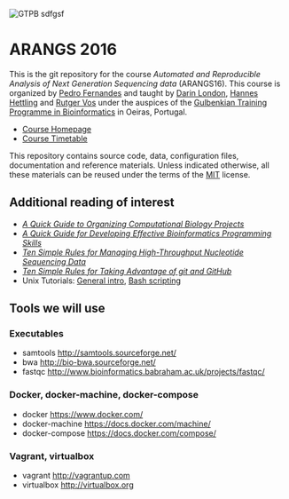 ![GTPB](http://gtpb.igc.gulbenkian.pt/bicourses/images/GTPB2015logo.png "GTPB")
sdfgsf
# ARANGS 2016

This is the git repository for the course *Automated and Reproducible Analysis of Next 
Generation Sequencing data* (ARANGS16). This course is organized by 
[Pedro Fernandes](https://github.com/pfern) and taught by [Darin London](https://github.com/dmlond),
[Hannes Hettling](http://github.com/hettling) and [Rutger Vos](https://github.com/rvosa) under the 
auspices of the [Gulbenkian Training Programme in Bioinformatics](http://gtpb.igc.gulbenkian.pt/bicourses/)
in Oeiras, Portugal.

* [Course Homepage](http://gtpb.igc.gulbenkian.pt/bicourses/ARANGS16)
* [Course Timetable](http://gtpb.igc.gulbenkian.pt/bicourses/ARANGS16/timetable.html)

This repository contains source code, data, configuration files, documentation and
reference materials. Unless indicated otherwise, all these materials can be reused
under the terms of the [MIT](https://github.com/rvosa/arangs2016/blob/master/LICENSE) license.

## Additional reading of interest

* [_A Quick Guide to Organizing Computational Biology Projects_](http://dx.doi.org/10.1371/journal.pcbi.1000424)
* [_A Quick Guide for Developing Effective Bioinformatics Programming Skills_](http://dx.doi.org/10.1371/journal.pcbi.1000589)
* [_Ten Simple Rules for Managing High-Throughput Nucleotide Sequencing Data_](http://dx.doi.org/10.1101/049338)
* [_Ten Simple Rules for Taking Advantage of git and GitHub_](http://dx.doi.org/10.1101/048744)
* Unix Tutorials: [General intro](http://www.ee.surrey.ac.uk/Teaching/Unix/), [Bash scripting](http://tldp.org/LDP/abs/html/)

<!--
## NGS reference materials

The following are somewhat old and a bit out of scope for the course, but might still be interesting:

* DNA Sequencing Technologies
http://www.nature.com/scitable/topicpage/DNA-Sequencing-Technologies-690

* "The Sanger FASTQ file format for sequences with quality scores, and the Solexa/Illumina FASTQ variants"
http://dx.doi.org/10.1093%2Fnar%2Fgkp1137

* "A Practical Comparison of De Novo Genome Assembly Software Tools for Next-Generation Sequencing Technologies"
http://dx.doi.org/10.1371/journal.pone.0017915

* "A beginner's guide to eukaryotic genome annotation"
http://dx.doi.org/10.1038/nrg3174

* NGS glossary spreadsheet
https://docs.google.com/spreadsheet/ccc?key=0Av8UW3JvZsgcdE9wZW1sYzlCQWFwNjBXLWMtQzZLN3c#gid=0

* NGS platforms
https://docs.google.com/document/pub?id=1rYbBPELjjezRVjkQfkulJI2jNxL5LsRuNXVv_CxCpd4

## Syntax Format Descriptions

* SAM/BAM http://samtools.sourceforge.net/SAM1.pdf
* VCF Format http://www.1000genomes.org/wiki/Analysis/Variant%20Call%20Format/vcf-variant-call-format-version-40
* FASTQ http://maq.sourceforge.net/fastq.shtml
* Sequence file formats http://bioinf.comav.upv.es/courses/sequence_analysis/sequence_file_formats.html

-->

## Tools we will use

### Executables

* samtools http://samtools.sourceforge.net/
* bwa http://bio-bwa.sourceforge.net/
* fastqc http://www.bioinformatics.babraham.ac.uk/projects/fastqc/

### Docker, docker-machine, docker-compose

* docker https://www.docker.com/
* docker-machine https://docs.docker.com/machine/
* docker-compose https://docs.docker.com/compose/

### Vagrant, virtualbox

* vagrant http://vagrantup.com
* virtualbox http://virtualbox.org
